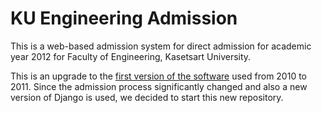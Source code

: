 KU Engineering Admission
========================

This is a web-based admission system for direct admission for academic
year 2012 for Faculty of Engineering, Kasetsart University.  

This is an upgrade to the [first version of the
software](https://github.com/jittat/ku-eng-direct-admission) used from
2010 to 2011.  Since the admission process significantly changed and
also a new version of Django is used, we decided to start this new
repository.

